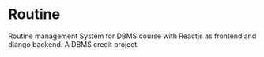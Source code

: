 # Routine
Routine management System for DBMS course with Reactjs as frontend and django backend. A DBMS credit project.
